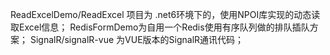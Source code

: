 ReadExcelDemo/ReadExcel 项目为 .net6环境下的，使用NPOI库实现的动态读取Excel信息；
RedisFormDemo为自用一个Redis使用有序队列做的排队插队方案；
SignalR/signalR-vue 为VUE版本的SignalR通讯代码；
